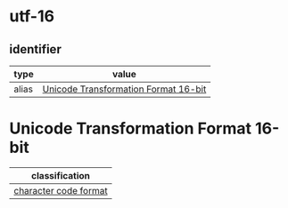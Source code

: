 # utf-16

## identifier
| type              | value
| ----------------- | -----
| alias             | [Unicode Transformation Format 16-bit](#unicode-transformation-format-16-bit)

# Unicode Transformation Format 16-bit
| classification
| --------------
| [character code format](character.md)

